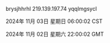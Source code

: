 brysjhhrhl 219.139.197.74 yqqlmgsycl

2024年 11月 03日 星期日 06:00:02 CST

2024年 11月 02日 星期六 22:00:02 GMT
